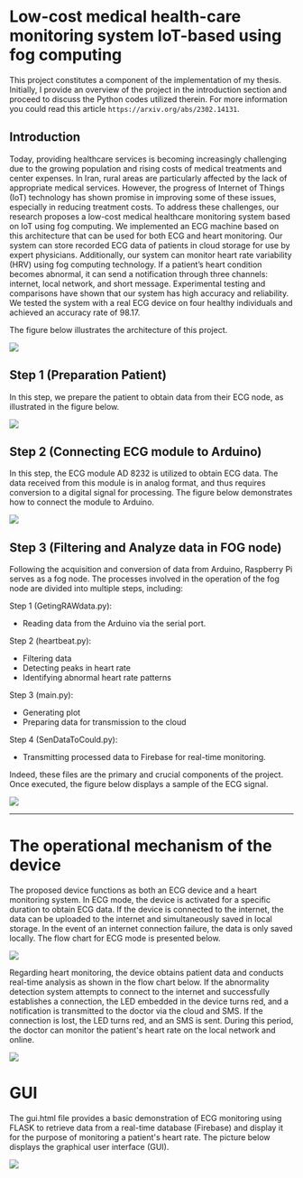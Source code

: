 # Low-cost medical health-care monitoring system IoT-based using fog computing

This project constitutes a component of the implementation of my thesis. Initially, I provide an overview of the project in the introduction section and proceed to discuss the Python codes utilized therein. For more information you could read this article `https://arxiv.org/abs/2302.14131`.

## **Introduction**

Today, providing healthcare services is becoming increasingly challenging due to the growing population and rising costs
of medical treatments and center expenses. In Iran, rural areas are particularly affected by the lack of appropriate
medical services. However, the progress of Internet of Things (IoT) technology has shown promise in improving some of
these issues, especially in reducing treatment costs.
To address these challenges, our research proposes a low-cost medical healthcare monitoring system based on IoT using
fog computing. We implemented an ECG machine based on this architecture that can be used for both ECG and heart
monitoring. Our system can store recorded ECG data of patients in cloud storage for use by expert physicians.
Additionally, our system can monitor heart rate variability (HRV) using fog computing technology. If a patient’s heart
condition becomes abnormal, it can send a notification through three channels: internet, local network, and short
message.
Experimental testing and comparisons have shown that our system has high accuracy and reliability. We tested the
system with a real ECG device on four healthy individuals and achieved an accuracy rate of 98.17.

The figure below illustrates the architecture of this project.

![](https://s8.uupload.ir/files/picture1_uy09.jpg)




## Step 1 (Preparation Patient)

In this step, we prepare the patient to obtain data from their ECG node, as illustrated in the figure below.

![](https://s8.uupload.ir/files/picture2_tr2c.jpg)


## Step 2 (Connecting ECG module to Arduino)

In this step, the ECG module AD 8232 is utilized to obtain ECG data. The data received from this module is in analog format, and thus requires conversion to a digital signal for processing. The figure below demonstrates how to connect the module to Arduino.

![](https://s8.uupload.ir/files/picture3_hm1q.jpg)


## Step 3 (Filtering and Analyze data in FOG node)

Following the acquisition and conversion of data from Arduino, Raspberry Pi serves as a fog node. The processes involved in the operation of the fog node are divided into multiple steps, including:

Step 1 (GetingRAWdata.py):
* Reading data from the Arduino via the serial port.

Step 2 (heartbeat.py):
* Filtering data
* Detecting peaks in heart rate
* Identifying abnormal heart rate patterns

Step 3 (main.py):
* Generating plot
* Preparing data for transmission to the cloud

Step 4 (SenDataToCould.py):
* Transmitting processed data to Firebase for real-time monitoring.


Indeed, these files are the primary and crucial components of the project. Once executed, the figure below displays a sample of the ECG signal.

![](https://s8.uupload.ir/files/picture4_6z15.png)

***
# The operational mechanism of the device

The proposed device functions as both an ECG device and a heart monitoring system. In ECG mode, the device is activated for a specific duration to obtain ECG data. If the device is connected to the internet, the data can be uploaded to the internet and simultaneously saved in local storage. In the event of an internet connection failure, the data is only saved locally. The flow chart for ECG mode is presented below.

![](https://s8.uupload.ir/files/picture5_mbcb.jpg)


Regarding heart monitoring, the device obtains patient data and conducts real-time analysis as shown in the flow chart below. If the abnormality detection system attempts to connect to the internet and successfully establishes a connection, the LED embedded in the device turns red, and a notification is transmitted to the doctor via the cloud and SMS. If the connection is lost, the LED turns red, and an SMS is sent. During this period, the doctor can monitor the patient's heart rate on the local network and online.

![](https://s8.uupload.ir/files/picture6_192o.jpg)


# GUI

The gui.html file provides a basic demonstration of ECG monitoring using FLASK to retrieve data from a real-time database (Firebase) and display it for the purpose of monitoring a patient's heart rate. The picture below displays the graphical user interface (GUI).

![](https://s8.uupload.ir/files/ecg-monitoring_v8k9.gif)




